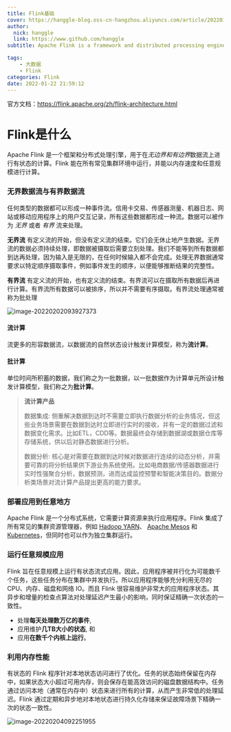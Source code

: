 ```yaml
---
title: Flink基础
cover: https://hanggle-blog.oss-cn-hangzhou.aliyuncs.com/article/20220122103730.png
author: 
  nick: hanggle
  link: https://www.github.com/hanggle
subtitle: Apache Flink is a framework and distributed processing engine for stateful computations over unbounded and bounded data streams. Flink has been designed to run in all common cluster environments, perform computations at in-memory speed and at any scale.

tags: 
    - 大数据
    - Flink
categories: Flink
date: 2022-01-22 21:59:12
---
```


官方文档：https://flink.apache.org/zh/flink-architecture.html

# Flink是什么

Apache Flink 是一个框架和分布式处理引擎，用于在*无边界和有边界*数据流上进行有状态的计算。Flink 能在所有常见集群环境中运行，并能以内存速度和任意规模进行计算。

### 无界数据流与有界数据流

任何类型的数据都可以形成一种事件流。信用卡交易、传感器测量、机器日志、网站或移动应用程序上的用户交互记录，所有这些数据都形成一种流。数据可以被作为 *无界* 或者 *有界* 流来处理。

**无界流** 有定义流的开始，但没有定义流的结束。它们会无休止地产生数据。无界流的数据必须持续处理，即数据被摄取后需要立刻处理。我们不能等到所有数据都到达再处理，因为输入是无限的，在任何时候输入都不会完成。处理无界数据通常要求以特定顺序摄取事件，例如事件发生的顺序，以便能够推断结果的完整性。

**有界流** 有定义流的开始，也有定义流的结束。有界流可以在摄取所有数据后再进行计算。有界流所有数据可以被排序，所以并不需要有序摄取。有界流处理通常被称为批处理

![image-20220202093927373](https://hanggle-blog.oss-cn-hangzhou.aliyuncs.com/article/image-20220202093927373.png)

#### 流计算

流更多的形容数据流，以数据流的自然状态设计触发计算模型，称为**流计算**。

#### 批计算

单位时间所积蓄的数据，我们称之为一批数据，以一批数据作为计算单元所设计触发计算模型，我们称之为**批计算**。



>  **流计算产品**
>
> 数据集成: 侧重解决数据到达时不需要立即执行数据分析的业务情况，但这些业务场景需要在数据到达时立即进行实时的接收，并有一定的数据过滤和数据变化需求。比如ETL，CDD等。数据最终会存储到数据湖或数据仓库等存储系统，供以后对静态数据进行分析。
>
> 数据分析: 核心是对需要在数据到达时候对数据进行连续的动态分析，并需要可靠的将分析结果供下游业务系统使用。比如电商数据/传感器数据进行实时性强聚合分析，数据预测，进而达成监控预警和智能决策目的。数据分析类场景对流计算产品提出更高的能力要求。



### 部署应用到任意地方

Apache Flink 是一个分布式系统，它需要计算资源来执行应用程序。Flink 集成了所有常见的集群资源管理器，例如 [Hadoop YARN](https://hadoop.apache.org/docs/stable/hadoop-yarn/hadoop-yarn-site/YARN.html)、 [Apache Mesos](https://mesos.apache.org/) 和 [Kubernetes](https://kubernetes.io/)，但同时也可以作为独立集群运行。



### 运行任意规模应用

Flink 旨在任意规模上运行有状态流式应用。因此，应用程序被并行化为可能数千个任务，这些任务分布在集群中并发执行。所以应用程序能够充分利用无尽的 CPU、内存、磁盘和网络 IO。而且 Flink 很容易维护非常大的应用程序状态。其异步和增量的检查点算法对处理延迟产生最小的影响，同时保证精确一次状态的一致性。

- 处理**每天处理数万亿的事件**,
- 应用维护**几TB大小的状态**, 和
- 应用**在数千个内核上运行**。



### 利用内存性能

有状态的 Flink 程序针对本地状态访问进行了优化。任务的状态始终保留在内存中，如果状态大小超过可用内存，则会保存在能高效访问的磁盘数据结构中。任务通过访问本地（通常在内存中）状态来进行所有的计算，从而产生非常低的处理延迟。Flink 通过定期和异步地对本地状态进行持久化存储来保证故障场景下精确一次的状态一致性。

![image-20220204092251955](https://hanggle-blog.oss-cn-hangzhou.aliyuncs.com/article/image-20220204092251955.png)

